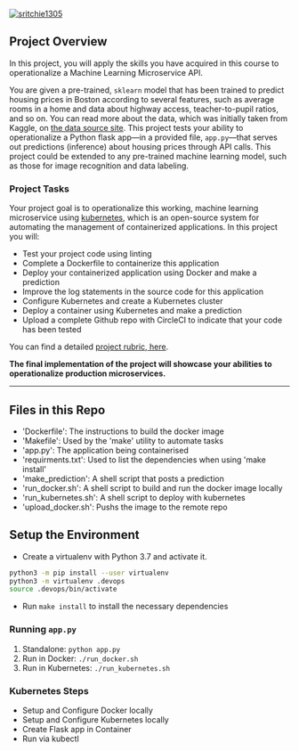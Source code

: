 [![sritchie1305](https://circleci.com/gh/sritchie1305/DevOps_Microservices.svg?style=svg)](https://app.circleci.com/pipelines/github/sritchie1305/DevOps_Microservices)

## Project Overview

In this project, you will apply the skills you have acquired in this course to operationalize a Machine Learning Microservice API. 

You are given a pre-trained, `sklearn` model that has been trained to predict housing prices in Boston according to several features, such as average rooms in a home and data about highway access, teacher-to-pupil ratios, and so on. You can read more about the data, which was initially taken from Kaggle, on [the data source site](https://www.kaggle.com/c/boston-housing). This project tests your ability to operationalize a Python flask app—in a provided file, `app.py`—that serves out predictions (inference) about housing prices through API calls. This project could be extended to any pre-trained machine learning model, such as those for image recognition and data labeling.

### Project Tasks

Your project goal is to operationalize this working, machine learning microservice using [kubernetes](https://kubernetes.io/), which is an open-source system for automating the management of containerized applications. In this project you will:
* Test your project code using linting
* Complete a Dockerfile to containerize this application
* Deploy your containerized application using Docker and make a prediction
* Improve the log statements in the source code for this application
* Configure Kubernetes and create a Kubernetes cluster
* Deploy a container using Kubernetes and make a prediction
* Upload a complete Github repo with CircleCI to indicate that your code has been tested

You can find a detailed [project rubric, here](https://review.udacity.com/#!/rubrics/2576/view).

**The final implementation of the project will showcase your abilities to operationalize production microservices.**

---

## Files in this Repo

* 'Dockerfile': The instructions to build the docker image
* 'Makefile': Used by the 'make' utility to automate tasks
* 'app.py': The application being containerised
* 'requirments.txt': Used to list the dependencies when using 'make install'
* 'make_prediction': A shell script that posts a prediction
* 'run_docker.sh': A shell script to build and run the docker image locally
* 'run_kubernetes.sh': A shell script to deploy with kubernetes
* 'upload_docker.sh': Pushs the image to the remote repo

## Setup the Environment

* Create a virtualenv with Python 3.7 and activate it.
```bash
python3 -m pip install --user virtualenv
python3 -m virtualenv .devops
source .devops/bin/activate
```
* Run `make install` to install the necessary dependencies

### Running `app.py`

1. Standalone:  `python app.py`
2. Run in Docker:  `./run_docker.sh`
3. Run in Kubernetes:  `./run_kubernetes.sh`

### Kubernetes Steps

* Setup and Configure Docker locally
* Setup and Configure Kubernetes locally
* Create Flask app in Container
* Run via kubectl
